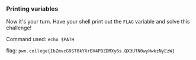 ### Printing variables 

Now it's your turn. Have your shell print out the `FLAG` variable and solve this challenge!

Command used: `echo $PATH`

flag: `pwn.college{IbZmvcG9ST0kYXrBV4PDZDMXy6s.QX3UTN0wyNwkzNyEzW}`

